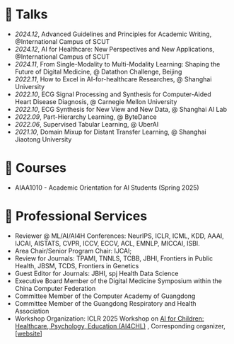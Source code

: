 # 💬 Talks
- *2024.12*, Advanced Guidelines and Principles for Academic Writing, @International Campus of SCUT
- *2024.12*, AI for Healthcare: New Perspectives and New Applications, @International Campus of SCUT
- *2024.11*, From Single-Modality to Multi-Modality Learning: Shaping the Future of Digital Medicine, @ Datathon Challenge, Beijing
- *2022.11*, How to Excel in AI-for-healthcare Researches, @ Shanghai University
- *2022.10*, ECG Signal Processing and Synthesis for Computer-Aided Heart Disease Diagnosis, @ Carnegie Mellon University
- *2022.10*, ECG Synthesis for New View and New Data, @ Shanghai AI Lab 
- *2022.09*, Part-Hierarchy Learning, @ ByteDance
- *2022.06*, Supervised Tabular Learning, @ UberAI
- *2021.10*, Domain Mixup for Distant Transfer Learning, @ Shanghai Jiaotong University

<!--
# 🏫 Teaching
- *Fall 2023*, Frontiers of Medical Artificial Intelligence (lecture slice preparation, teaching assistant)
-->

# 🏫 Courses
- AIAA1010 - Academic Orientation for Al Students (Spring 2025)
  
# 🔎  Professional Services
- Reviewer @ ML/AI/AI4H Conferences: NeurIPS, ICLR, ICML, KDD, AAAI, IJCAI, AISTATS, CVPR, ICCV, ECCV, ACL, EMNLP, MICCAI, ISBI.
- Area Chair/Senior Program Chair: IJCAI;
- Review for Journals: TPAMI, TNNLS, TCBB, JBHI, Frontiers in Public Health, JBSM, TCDS, Frontiers in Genetics
- Guest Editor for Journals: JBHI, spj Health Data Science
- Executive Board Member of the Digital Medicine Symposium within the China Computer Federation
- Committee Member of the Computer Academy of Guangdong
- Committee Member of the Guangdong Respiratory and Health Association
- Workshop Organization: ICLR 2025 Workshop on [AI for Children: Healthcare, Psychology, Education (AI4CHL)](https://openreview.net/pdf?id=IFnUxdmf7w) , Corresponding organizer, [[website](https://pediamedai.com/ai4chl/)]
<!-- MBE, Journal of Medical Imaging and Health Informatics. -->

<!--
# 🎒 Visiting
- *2021.06 - 2021.09*, Medical Big Data Center, Guangdong Academy of Medical Sciences, had the honor of working with Prof. Huiying Liang, Shuai Huang, and Dantong Li.
-->
